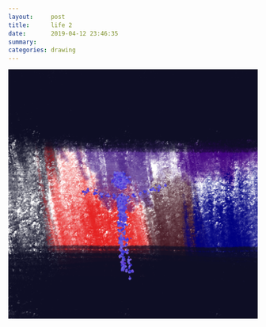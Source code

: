 ```yaml
---
layout:     post
title:      life 2
date:       2019-04-12 23:46:35
summary:    
categories: drawing
---
```

![life 2](/images/diary/life-2.png ".")
